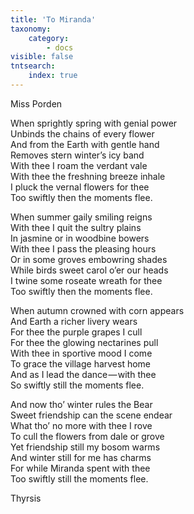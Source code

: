 ```yaml
---
title: 'To Miranda'
taxonomy:
    category:
        - docs
visible: false
tntsearch:
    index: true
---
```


<div class="author">Miss Porden</div>

When sprightly spring with genial power  
Unbinds the chains of every flower  
And from the Earth with gentle hand  
Removes stern winter’s icy band  
With thee I roam the verdant vale  
With thee the freshning breeze inhale  
I pluck the vernal flowers for thee  
Too swiftly then the moments flee.  
  
When summer gaily smiling reigns  
With thee I quit the sultry plains  
In jasmine or in woodbine bowers  
With thee I pass the pleasing hours  
Or in some groves embowring shades  
While birds sweet carol o’er our heads  
I twine some roseate wreath for thee  
Too swiftly then the moments flee.  
  
When autumn crowned with corn appears  
And Earth a richer livery wears  
For thee the purple grapes I cull  
For thee the glowing nectarines pull  
With thee in sportive mood I come  
To grace the village harvest home  
And as I lead the dance — with thee  
So swiftly still the moments flee.  
  
And now tho’ winter rules the Bear  
Sweet friendship can the scene endear  
What tho’ no more with thee I rove  
To cull the flowers from dale or grove  
Yet friendship still my bosom warms  
And winter still for me has charms  
For while Miranda spent with thee  
Too swiftly still the moments flee.  
  
Thyrsis